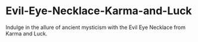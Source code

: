 # Evil-Eye-Necklace-Karma-and-Luck
Indulge in the allure of ancient mysticism with the Evil Eye Necklace from Karma and Luck.
